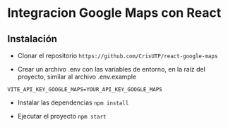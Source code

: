 # Integracion Google Maps con React



## Instalación
- Clonar el repositorio `https://github.com/CrisUTP/react-google-maps`

- Crear un archivo .env con las variables de entorno, en la raiz del proyecto, similar al archivo .env.example


```
VITE_API_KEY_GOOGLE_MAPS=YOUR_API_KEY_GOOGLE_MAPS
```

- Instalar las dependencias `npm install`

- Ejecutar el proyecto `npm start`
